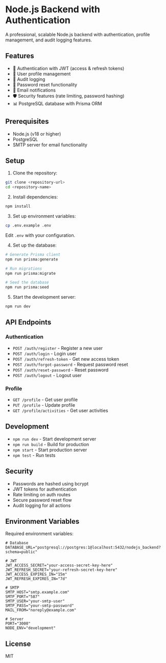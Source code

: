 # Node.js Backend with Authentication

A professional, scalable Node.js backend with authentication, profile management, and audit logging features.

## Features

- 🔐 Authentication with JWT (access & refresh tokens)
- 👤 User profile management
- 📝 Audit logging
- 🔄 Password reset functionality
- 📧 Email notifications
- 🛡️ Security features (rate limiting, password hashing)
- 📊 PostgreSQL database with Prisma ORM

## Prerequisites

- Node.js (v18 or higher)
- PostgreSQL
- SMTP server for email functionality

## Setup

1. Clone the repository:
```bash
git clone <repository-url>
cd <repository-name>
```

2. Install dependencies:
```bash
npm install
```

3. Set up environment variables:
```bash
cp .env.example .env
```
Edit `.env` with your configuration.

4. Set up the database:
```bash
# Generate Prisma client
npm run prisma:generate

# Run migrations
npm run prisma:migrate

# Seed the database
npm run prisma:seed
```

5. Start the development server:
```bash
npm run dev
```

## API Endpoints

### Authentication

- `POST /auth/register` - Register a new user
- `POST /auth/login` - Login user
- `POST /auth/refresh-token` - Get new access token
- `POST /auth/forgot-password` - Request password reset
- `POST /auth/reset-password` - Reset password
- `POST /auth/logout` - Logout user

### Profile

- `GET /profile` - Get user profile
- `PUT /profile` - Update profile
- `GET /profile/activities` - Get user activities

## Development

- `npm run dev` - Start development server
- `npm run build` - Build for production
- `npm start` - Start production server
- `npm test` - Run tests

## Security

- Passwords are hashed using bcrypt
- JWT tokens for authentication
- Rate limiting on auth routes
- Secure password reset flow
- Audit logging for all actions

## Environment Variables

Required environment variables:

```env
# Database
DATABASE_URL="postgresql://postgres:1@localhost:5432/nodejs_backend?schema=public"

# JWT
JWT_ACCESS_SECRET="your-access-secret-key-here"
JWT_REFRESH_SECRET="your-refresh-secret-key-here"
JWT_ACCESS_EXPIRES_IN="15m"
JWT_REFRESH_EXPIRES_IN="7d"

# SMTP
SMTP_HOST="smtp.example.com"
SMTP_PORT="587"
SMTP_USER="your-smtp-user"
SMTP_PASS="your-smtp-password"
MAIL_FROM="noreply@example.com"

# Server
PORT="3000"
NODE_ENV="development"
```

## License

MIT 